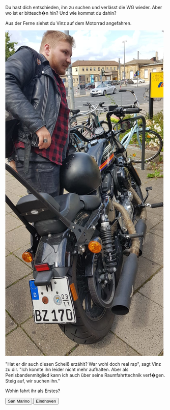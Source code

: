 Du hast dich entschieden, ihn zu suchen und verlässt die WG wieder. Aber wo ist er bittesch�n hin? Und wie kommst du dahin?

Aus der Ferne siehst du Vinz auf dem Motorrad angefahren.

<img src="img/vinzaufrad.jpg">

"Hat er dir auch diesen Scheiß erzählt? War wohl doch real rap", sagt Vinz zu dir.
"Ich konnte ihn leider nicht mehr aufhalten. Aber als Penisbandenmitglied kann ich auch über seine Raumfahrttechnik verf�gen.
Steig auf, wir suchen ihn."


Wohin fahrt ihr als Erstes?


<a href="/leonardkestel/sanmarino">
<button>San Marino</button>
</a>
<a href="/leonardkestel/eindhoven">
<button>Eindhoven</button>
</a>